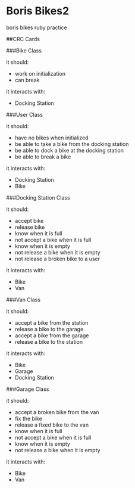 Boris Bikes2
==============
boris bikes ruby practice

##CRC Cards


###Bike Class

it should:
- work on initialization
- can break

it interacts with:
- Docking Station

###User Class

it should:
- have no bikes when initialized
- be able to take a bike from the docking station
- be able to dock a bike at the docking station
- be able to break a bike

it interacts with:
- Docking Station
- Bike

###Docking Station Class

it should:
- accept bike
- release bike
- know when it is full
- not accept a bike when it is full
- know when it is empty
- not release a bike when it is empty
- not release a broken bike to a user

it interacts with:
- Bike
- Van

###Van Class

it should:
- accept a bike from the station
- release a bike to the garage
- accept a bike from the garage
- release a bike to the station

it interacts with:
- Bike
- Garage
- Docking Station


###Garage Class

it should:
- accept a broken bike from the van
- fix the bike
- release a fixed bike to the van
- know when it is full
- not accept a bike when it is full
- know when it is empty
- not release a bike when it is empty

it interacts with:
- Bike
- Van
